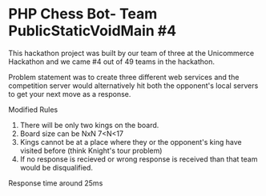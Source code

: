 # PHP Chess Bot- Team PublicStaticVoidMain #4 
This hackathon project was built by our team of three at the Unicommerce
Hackathon and we came #4 out of 49 teams in the hackathon.

Problem statement was to create three different web services and the
competition server would alternatively hit both the opponent's local
servers to get your next move as a response.

Modified Rules
1. There will be only two kings on the board.
2. Board size can be NxN 7<N<17
3. Kings cannot be at a place where they or the opponent's king have
visited before (think Knight's tour problem)
4. If no response is recieved or wrong response is received than that
team would be disqualified.

Response time around 25ms
